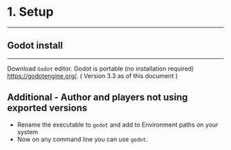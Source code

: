 # 1. Setup
---

## Godot install
---

Download `Godot` editor. Godot is portable (no installation required) https://godotengine.org/. ( Version 3.3 as of this document )

## Additional - Author and players not using exported versions

- Rename the executable to `godot` and add to Environment paths on your system
- Now on any command line you can use `godot`. 